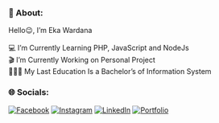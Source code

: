 ### 📂 About:
Hello😉, I’m Eka Wardana<br><br>💻 I’m Currently Learning PHP, JavaScript and NodeJs<br>
🎬 I’m Currently Working on Personal Project<br>👨🏻‍🎓 My Last Education Is a Bachelor’s of Information System

### 🌐 Socials:
[![Facebook](https://img.shields.io/badge/Facebook-3b5998.svg?logo=Facebook&logoColor=white)](https://www.facebook.com/eka.wardana.3551) 
[![Instagram](https://img.shields.io/badge/Instagram-f46f30.svg?logo=Instagram&logoColor=white)](https://www.instagram.com/_ekawardana/) 
[![LinkedIn](https://img.shields.io/badge/LinkedIn-%230077B5.svg?logo=linkedin&logoColor=white)](https://www.linkedin.com/in/eka-wardana-100736206/)
[![Portfolio](https://img.shields.io/badge/Portfolio-0AC18E.svg?logo=GitHub&logoColor=#F05032)](https://ekawardana.github.io/miniportfolio/)

<!-- Proudly created with GPRM ( https://gprm.itsvg.in ) -->
